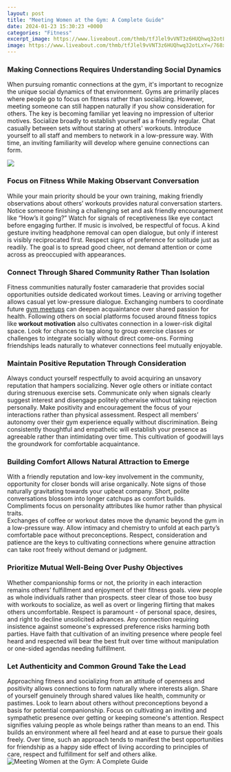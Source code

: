 ```yaml
---
layout: post
title: "Meeting Women at the Gym: A Complete Guide"
date: 2024-01-23 15:30:23 +0000
categories: "Fitness"
excerpt_image: https://www.liveabout.com/thmb/tfJlel9vVNT3z6HUQhwq32otLxY=/768x0/filters:no_upscale():max_bytes(150000):strip_icc()/GettyImages-532029467-56a332133df78cf7727c5650.jpg
image: https://www.liveabout.com/thmb/tfJlel9vVNT3z6HUQhwq32otLxY=/768x0/filters:no_upscale():max_bytes(150000):strip_icc()/GettyImages-532029467-56a332133df78cf7727c5650.jpg
---
```


### Making Connections Requires Understanding Social Dynamics
When pursuing romantic connections at the gym, it's important to recognize the unique social dynamics of that environment. Gyms are primarily places where people go to focus on fitness rather than socializing. However, meeting someone can still happen naturally if you show consideration for others. 
The key is becoming familiar yet leaving no impression of ulterior motives. Socialize broadly to establish yourself as a friendly regular. Chat casually between sets without staring at others' workouts. Introduce yourself to all staff and members to network in a low-pressure way. With time, an inviting familiarity will develop where genuine connections can form.

![](https://www.t-nation.com/wp-content/uploads/2019/08/How-To-Meet-Women-At-The-Gym.jpg)
### Focus on Fitness While Making Observant Conversation  
While your main priority should be your own training, making friendly observations about others’ workouts provides natural conversation starters. Notice someone finishing a challenging set and ask friendly encouragement like “How’s it going?” Watch for signals of receptiveness like eye contact before engaging further. 
If music is involved, be respectful of focus. A kind gesture inviting headphone removal can open dialogue, but only if interest is visibly reciprocated first. Respect signs of preference for solitude just as readily. The goal is to spread good cheer, not demand attention or come across as preoccupied with appearances.
### Connect Through Shared Community Rather Than Isolation
Fitness communities naturally foster camaraderie that provides social opportunities outside dedicated workout times. Leaving or arriving together allows casual yet low-pressure dialogue. Exchanging numbers to coordinate future [gym meetups](https://store.fi.io.vn/collection/pitbull) can deepen acquaintance over shared passion for health. 
Following others on social platforms focused around fitness topics like **workout motivation** also cultivates connection in a lower-risk digital space. Look for chances to tag along to group exercise classes or challenges to integrate socially without direct come-ons. Forming friendships leads naturally to whatever connections feel mutually enjoyable.
### Maintain Positive Reputation Through Consideration  
Always conduct yourself respectfully to avoid acquiring an unsavory reputation that hampers socializing. Never ogle others or initiate contact during strenuous exercise sets. Communicate only when signals clearly suggest interest and disengage politely otherwise without taking rejection personally. 
Make positivity and encouragement the focus of your interactions rather than physical assessment. Respect all members’ autonomy over their gym experience equally without discrimination. Being consistently thoughtful and empathetic will establish your presence as agreeable rather than intimidating over time. This cultivation of goodwill lays the groundwork for comfortable acquaintance.
### Building Comfort Allows Natural Attraction to Emerge
With a friendly reputation and low-key involvement in the community, opportunity for closer bonds will arise organically. Note signs of those naturally gravitating towards your upbeat company. Short, polite conversations blossom into longer catchups as comfort builds. Compliments focus on personality attributes like humor rather than physical traits.  
Exchanges of coffee or workout dates move the dynamic beyond the gym in a low-pressure way. Allow intimacy and chemistry to unfold at each party’s comfortable pace without preconceptions. Respect, consideration and patience are the keys to cultivating connections where genuine attraction can take root freely without demand or judgment.
### Prioritize Mutual Well-Being Over Pushy Objectives
Whether companionship forms or not, the priority in each interaction remains others’ fulfillment and enjoyment of their fitness goals. view people as whole individuals rather than prospects. steer clear of those too busy with workouts to socialize, as well as overt or lingering flirting that makes others uncomfortable. 
Respect is paramount - of personal space, desires, and right to decline unsolicited advances. Any connection requiring insistence against someone's expressed preference risks harming both parties. Have faith that cultivation of an inviting presence where people feel heard and respected will bear the best fruit over time without manipulation or one-sided agendas needing fulfillment.
### Let Authenticity and Common Ground Take the Lead  
Approaching fitness and socializing from an attitude of openness and positivity allows connections to form naturally where interests align. Share of yourself genuinely through shared values like health, community or pastimes. Look to learn about others without preconceptions beyond a basis for potential companionship. 
Focus on cultivating an inviting and sympathetic presence over getting or keeping someone's attention. Respect signifies valuing people as whole beings rather than means to an end. This builds an environment where all feel heard and at ease to pursue their goals freely. Over time, such an approach tends to manifest the best opportunities for friendship as a happy side effect of living according to principles of care, respect and fulfillment for self and others alike.
![Meeting Women at the Gym: A Complete Guide](https://www.liveabout.com/thmb/tfJlel9vVNT3z6HUQhwq32otLxY=/768x0/filters:no_upscale():max_bytes(150000):strip_icc()/GettyImages-532029467-56a332133df78cf7727c5650.jpg)
